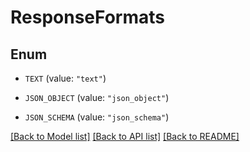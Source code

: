# ResponseFormats

## Enum


* `TEXT` (value: `"text"`)

* `JSON_OBJECT` (value: `"json_object"`)

* `JSON_SCHEMA` (value: `"json_schema"`)


[[Back to Model list]](../README.md#documentation-for-models) [[Back to API list]](../README.md#documentation-for-api-endpoints) [[Back to README]](../README.md)


